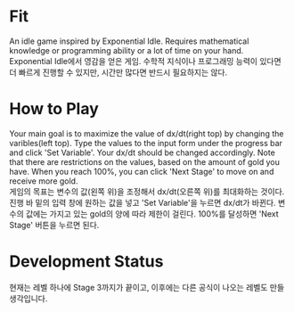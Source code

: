 # Fit
An idle game inspired by Exponential Idle.
Requires mathematical knowledge or programming ability or a lot of time on your hand.  
Exponential Idle에서 영감을 얻은 게임.
수학적 지식이나 프로그래밍 능력이 있다면 더 빠르게 진행할 수 있지만, 시간만 많다면 반드시 필요하지는 않다.
# How to Play
Your main goal is to maximize the value of dx/dt(right top) by changing the varibles(left top).
Type the values to the input form under the progress bar and click 'Set Variable'.
Your dx/dt should be changed accordingly.
Note that there are restrictions on the values, based on the amount of gold you have.
When you reach 100%, you can click 'Next Stage' to move on and receive more gold.  
게임의 목표는 변수의 값(왼쪽 위)을 조정해서 dx/dt(오른쪽 위)를 최대화하는 것이다.
진행 바 밑의 입력 창에 원하는 값을 넣고 'Set Variable'을 누르면 dx/dt가 바뀐다.
변수의 값에는 가지고 있는 gold의 양에 따라 제한이 걸린다.
100%를 달성하면 'Next Stage' 버튼을 누르면 된다.
# Development Status
현재는 레벨 하나에 Stage 3까지가 끝이고, 이후에는 다른 공식이 나오는 레벨도 만들 생각입니다.